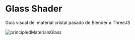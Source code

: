 # Glass Shader
Guía visual del material cristal pasado de Blender a ThreeJS

![principledMaterialsGlass](https://user-images.githubusercontent.com/51276791/176983858-19421acc-b297-4803-92d2-48e3de94b15e.png)

